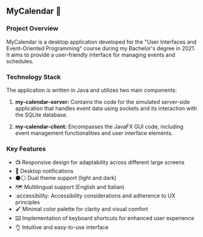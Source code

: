 ## MyCalendar 📆

### Project Overview

MyCalendar is a desktop application developed for the "User Interfaces and Event-Oriented Programming" course during my Bachelor's degree in 2021. It aims to provide a user-friendly interface for managing events and schedules.

### Technology Stack

The application is written in Java and utilizes two main components:

1. **my-calendar-server:** Contains the code for the simulated server-side application that handles event data using sockets and its interaction with the SQLite database.

2. **my-calendar-client:** Encompasses the JavaFX GUI code, including event management functionalities and user interface elements.

### Key Features

* 📺 Responsive design for adaptability across different large screens
* 🔔 Desktop notifications
* ⚫⚪ Dual theme support (light and dark)
* 🗺️ Multilingual support (English and Italian)
* :accessibility: Accessibility considerations and adherence to UX principles
* 🖌️ Minimal color palette for clarity and visual comfort
* ⌨️ Implementation of keyboard shortcuts for enhanced user experience
* 👌 Intuitive and easy-to-use interface
